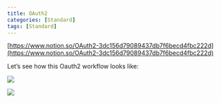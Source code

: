```yaml
---
title: OAuth2
categories: [Standard]
tags: [Standard]
---
```


[https://www.notion.so/OAuth2-3dc156d79089437db7f6becd4fbc222d](https://www.notion.so/OAuth2-3dc156d79089437db7f6becd4fbc222d)


Let’s see how this Oauth2 workflow looks like:


![](https://prod-files-secure.s3.us-west-2.amazonaws.com/9960fb2a-b75e-4bea-a8f9-b00925db1215/3bce41e0-99e8-4ebd-9701-e2bc9cbb79a2/Untitled.png?X-Amz-Algorithm=AWS4-HMAC-SHA256&X-Amz-Content-Sha256=UNSIGNED-PAYLOAD&X-Amz-Credential=ASIAZI2LB466SFYY7JBA%2F20250713%2Fus-west-2%2Fs3%2Faws4_request&X-Amz-Date=20250713T202452Z&X-Amz-Expires=3600&X-Amz-Security-Token=IQoJb3JpZ2luX2VjEAQaCXVzLXdlc3QtMiJGMEQCIFlvu8x6O1VVBeHntHee%2F0QHUvK97w9BiQhxicpFqLw4AiBj8IhT9ZxWgp%2BkIjUe4fG6TL8DmlNY80KkEpMFFECJFyr%2FAwgdEAAaDDYzNzQyMzE4MzgwNSIM1kd1SdNoO27Bm6VlKtwDQ%2F8mkMBtMiWD0gbd0ClfujGRAFI%2FVDaXtEYV6wW2FcoaBoGNTI7uUhVInXfaxClayrXkC%2FAeo9pxuKGT%2B13rN%2BPi0Rde%2Bbbt3laeu9KdY2%2Bz4NE8sk79W750O8lB0%2B%2BVASm2pPQL9q9SeUAXnePwfdhI7XgDbbxQfEQRG%2BftBppqGDlsjHvByYR0EyYoDN2LFH6V8uNaaZ4faNofnqDtYEigK7Skkz3PFN8X7ilv3Clp%2FBT0LoZc1mcJUg8x5zaCDJg6Ld1Z8VkSbPy6fTSeO9E%2FqluPklxaE%2B9HqWyPLHpeuC91t1ecsNRruDy3CRMXgGJgsbwU0s98lo5oCQrEB4FOyKfJwsbWWXsMDZOz2ZUpdsgjdCSz6VSTN%2FQDbq%2FuiynsKsC5OWhA2iOK3wNUm0ViC27wSREG5hHh7W1uz61ooX%2Bd2IGBYy8GVAdqB1PGROLWwgpSbjtuY6KOQqKWaF%2Fhl4f%2FCNmt6J%2Frk3CVHZheChahwm3RZQPLPiFwZSYHhVc%2BUUHJNMEIMnWZ%2BYg5guziW2GfvHSW2%2BOywWC7OFxFG0y%2BqWN2UfkwTcmsFWXBspTRK5sZhEqQcQRoEN9gYztBZRM7DNcWmXVjHRTuVi0nWXfez0vZDFewbCgw%2Bo%2FQwwY6pgEhXsIoEoIYfXoWrSgKbwjCQ6FZILS6GmG4f4tRbSRO8QF%2FlznkAWuybjoOjRRTMsbQeDBe2slYd9YHUzv4FHG8zChDpqvNWXEyLzypaeCqX1FIrdl1bwtYEJyB0lkDYaVBhEhNBixE7i7IQK2C%2Bf%2Bv8meVs2V15wRlwVwQL3SxN507ke1OM1zgWek2nGVHXDPLyBwO%2BulpdrYAWSKuLcJ6FG9zPcC1&X-Amz-Signature=93285ce17b778859d02227a23933ed624fece40da860fd5428003d36b4012285&X-Amz-SignedHeaders=host&x-amz-checksum-mode=ENABLED&x-id=GetObject)


![](https://prod-files-secure.s3.us-west-2.amazonaws.com/9960fb2a-b75e-4bea-a8f9-b00925db1215/27d32b66-de43-41de-80f7-7edb81d1190f/Untitled.png?X-Amz-Algorithm=AWS4-HMAC-SHA256&X-Amz-Content-Sha256=UNSIGNED-PAYLOAD&X-Amz-Credential=ASIAZI2LB466SFYY7JBA%2F20250713%2Fus-west-2%2Fs3%2Faws4_request&X-Amz-Date=20250713T202452Z&X-Amz-Expires=3600&X-Amz-Security-Token=IQoJb3JpZ2luX2VjEAQaCXVzLXdlc3QtMiJGMEQCIFlvu8x6O1VVBeHntHee%2F0QHUvK97w9BiQhxicpFqLw4AiBj8IhT9ZxWgp%2BkIjUe4fG6TL8DmlNY80KkEpMFFECJFyr%2FAwgdEAAaDDYzNzQyMzE4MzgwNSIM1kd1SdNoO27Bm6VlKtwDQ%2F8mkMBtMiWD0gbd0ClfujGRAFI%2FVDaXtEYV6wW2FcoaBoGNTI7uUhVInXfaxClayrXkC%2FAeo9pxuKGT%2B13rN%2BPi0Rde%2Bbbt3laeu9KdY2%2Bz4NE8sk79W750O8lB0%2B%2BVASm2pPQL9q9SeUAXnePwfdhI7XgDbbxQfEQRG%2BftBppqGDlsjHvByYR0EyYoDN2LFH6V8uNaaZ4faNofnqDtYEigK7Skkz3PFN8X7ilv3Clp%2FBT0LoZc1mcJUg8x5zaCDJg6Ld1Z8VkSbPy6fTSeO9E%2FqluPklxaE%2B9HqWyPLHpeuC91t1ecsNRruDy3CRMXgGJgsbwU0s98lo5oCQrEB4FOyKfJwsbWWXsMDZOz2ZUpdsgjdCSz6VSTN%2FQDbq%2FuiynsKsC5OWhA2iOK3wNUm0ViC27wSREG5hHh7W1uz61ooX%2Bd2IGBYy8GVAdqB1PGROLWwgpSbjtuY6KOQqKWaF%2Fhl4f%2FCNmt6J%2Frk3CVHZheChahwm3RZQPLPiFwZSYHhVc%2BUUHJNMEIMnWZ%2BYg5guziW2GfvHSW2%2BOywWC7OFxFG0y%2BqWN2UfkwTcmsFWXBspTRK5sZhEqQcQRoEN9gYztBZRM7DNcWmXVjHRTuVi0nWXfez0vZDFewbCgw%2Bo%2FQwwY6pgEhXsIoEoIYfXoWrSgKbwjCQ6FZILS6GmG4f4tRbSRO8QF%2FlznkAWuybjoOjRRTMsbQeDBe2slYd9YHUzv4FHG8zChDpqvNWXEyLzypaeCqX1FIrdl1bwtYEJyB0lkDYaVBhEhNBixE7i7IQK2C%2Bf%2Bv8meVs2V15wRlwVwQL3SxN507ke1OM1zgWek2nGVHXDPLyBwO%2BulpdrYAWSKuLcJ6FG9zPcC1&X-Amz-Signature=4689064d3d4c388b6165bf2254eb2da931527f0bcb6665d8f1ebd515e41b9d9f&X-Amz-SignedHeaders=host&x-amz-checksum-mode=ENABLED&x-id=GetObject)

